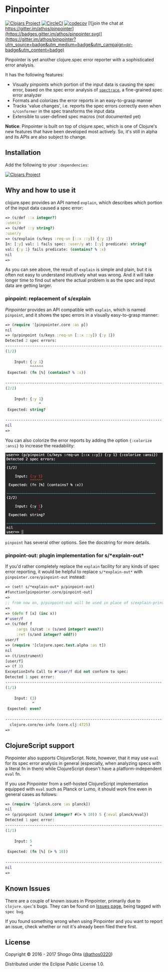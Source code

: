 # Pinpointer
[![Clojars Project](https://img.shields.io/clojars/v/pinpointer.svg)](https://clojars.org/pinpointer)
[![CircleCI](https://circleci.com/gh/athos/Pinpointer.svg?style=shield)](https://circleci.com/gh/athos/Pinpointer)
[![codecov](https://codecov.io/gh/athos/Pinpointer/branch/master/graph/badge.svg)](https://codecov.io/gh/athos/Pinpointer)
[![join the chat at https://gitter.im/athos/pinpointer](https://badges.gitter.im/athos/pinpointer.svg)](https://gitter.im/athos/pinpointer?utm_source=badge&utm_medium=badge&utm_campaign=pr-badge&utm_content=badge)

Pinpointer is yet another clojure.spec error reporter with a sophisticated error analysis.

It has the following features:

- Visually pinpoints which portion of the input data is causing the spec error, based on the spec error analysis of [`spectrace`](https://github.com/athos/spectrace), a fine-grained spec error analyzer
- Formats and colorizes the error reports in an easy-to-grasp manner
- Tracks 'value changes', i.e. reports the spec errors correctly even when `s/conformer` in the spec transforms the input data
- Extensible to user-defined spec macros (not documented yet)

**Notice**: Pinpointer is built on top of clojure.spec, which is one of Clojure's new features that have been developed most actively. So, it's still in alpha and its APIs are also subject to change.

## Installation

Add the following to your `:dependencies`:

[![Clojars Project](https://clojars.org/pinpointer/latest-version.svg)](http://clojars.org/pinpointer)

## Why and how to use it

clojure.spec provides an API named `explain`, which describes which portion of the input data caused a spec error:

```clj
=> (s/def ::x integer?)
:user/x
=> (s/def ::y string?)
:user/y
=> (s/explain (s/keys :req-un [::x ::y]) {:y 1})
In: [:y] val: 1 fails spec: :user/y at: [:y] predicate: string?
val: {:y 1} fails predicate: (contains? % :x)
nil
=> 
```

As you can see above, the result of `explain` is simple and plain, but it is often not easy to understand intuitively what was wrong. And it will take longer time to find out where the actual problem is as the spec and input data are getting larger.

### pinpoint: replacement of s/explain

_Pinpointer_ provides an API compatible with `explain`, which is named `pinpoint`, and it shows the spec errors in a visually  easy-to-grasp manner:

```clj
=> (require '[pinpointer.core :as p])
nil
=> (p/pinpoint (s/keys :req-un [::x ::y]) {:y 1})
Detected 2 spec errors:
----------------------------------------------------------------------
(1/2)

    Input: {:y 1}
           ^^^^^^
 Expected: (fn [%] (contains? % :x))

----------------------------------------------------------------------
(2/2)

    Input: {:y 1}
               ^
 Expected: string?

----------------------------------------------------------------------
nil
=>
```


You can also colorize the error reports by adding the option `{:colorize :ansi}` to increase the readability:


<img src="doc/images/colorized-pinpoint-result.png" width="630">

`pinpoint` has several other options. See the docstring for more details.

### pinpoint-out: plugin implementation for s/\*explain-out\*

If you'd rather completely replace the `explain` facility for any kinds of spec error reporting, it would be helpful to replace `s/*explain-out*` with `pinpointer.core/pinpoint-out` instead:

```clj
=> (set! s/*explain-out* p/pinpoint-out)
#function[pinpointer.core/pinpoint-out]
=>
;; from now on, p/pinpoint-out will be used in place of s/explain-printer
=>
=> (defn f [x] (inc x))
#'user/f
=> (s/fdef f
     :args (s/cat :x (s/and integer? even?))
     :ret (s/and integer? odd?))
user/f
=> (require '[clojure.spec.test.alpha :as t])
nil
=> (t/instrument)
[user/f]
=> (f 3)
ExceptionInfo Call to #'user/f did not conform to spec:
Detected 1 spec error:
----------------------------------------------------------------------
(1/1)

    Input: (3)
            ^
 Expected: even?

----------------------------------------------------------------------
  clojure.core/ex-info (core.clj:4725)
=>
```

## ClojureScript support

Pinpointer also supports ClojureScript. Note, however, that it may use `eval` for its spec error analysis in general (especially, when analyzing specs with a literal fn in them) while ClojureScript doesn't have a platform-independent `eval` fn.

If you use Pinpointer from a self-hosted ClojureScript implementation equipped with `eval` such as Planck or Lumo, it should work fine even in general cases as follows:

```clj
=> (require '[planck.core :as planck])
nil
=> (p/pinpoint (s/and integer? #(> % 10)) 5 {:eval planck/eval})
Detected 1 spec error:
----------------------------------------------------------------------
(1/1)

    Input: 5
           ^
 Expected: (fn [%] (> % 10))

----------------------------------------------------------------------
nil
=>
```

## Known Issues

There are a couple of known issues in Pinpointer, primarily due to `clojure.spec`'s bugs. They can be found on [Issues page](https://github.com/athos/Pinpointer/issues?q=is%3Aissue+is%3Aopen+label%3A%22spec+bug%22), being tagged with `spec bug`.

If you found something wrong when using Pinpointer and you want to report an issue, check whether or not it's already been filed there first.

## License

Copyright © 2016 - 2017 Shogo Ohta ([@athos0220](https://twitter.com/athos0220))

Distributed under the Eclipse Public License 1.0.
